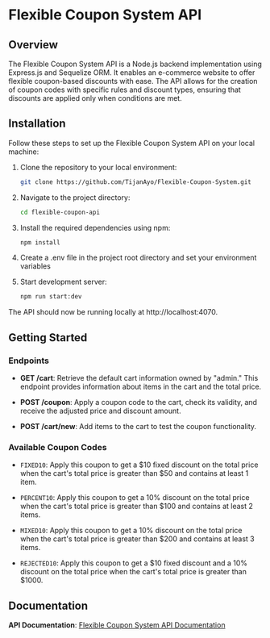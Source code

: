 # Flexible Coupon System API

## Overview

The Flexible Coupon System API is a Node.js backend implementation using Express.js and Sequelize ORM. 
It enables an e-commerce website to offer flexible coupon-based discounts with ease. The API allows for the creation of 
coupon codes with specific rules and discount types, ensuring that discounts are applied only when conditions are met.

## Installation

Follow these steps to set up the Flexible Coupon System API on your local machine:

1. Clone the repository to your local environment:

   ```bash
   git clone https://github.com/TijanAyo/Flexible-Coupon-System.git
   ```
2. Navigate to the project directory:
    
    ```bash
   cd flexible-coupon-api
   ```

3. Install the required dependencies using npm:
    ```bash
   npm install
   ```
4. Create a .env file in the project root directory and set your environment variables


5. Start development server:
    ```bash 
   npm run start:dev
    ```
The API should now be running locally at http://localhost:4070.

## Getting Started

### Endpoints

- **GET /cart**: Retrieve the default cart information owned by "admin." This endpoint provides information about items in the cart and the total price.

- **POST /coupon**: Apply a coupon code to the cart, check its validity, and receive the adjusted price and discount amount.

- **POST /cart/new**: Add items to the cart to test the coupon functionality.

### Available Coupon Codes

- `FIXED10`: Apply this coupon to get a $10 fixed discount on the total price when the cart's total price is greater than $50 and contains at least 1 item.

- `PERCENT10`: Apply this coupon to get a 10% discount on the total price when the cart's total price is greater than $100 and contains at least 2 items.

- `MIXED10`: Apply this coupon to get a 10% discount on the total price when the cart's total price is greater than $200 and contains at least 3 items.

- `REJECTED10`: Apply this coupon to get a $10 fixed discount and a 10% discount on the total price when the cart's total price is greater than $1000.

## Documentation

**API Documentation**: [Flexible Coupon System API Documentation](https://documenter.getpostman.com/view/19118409/2s9Y5eMzRD)


